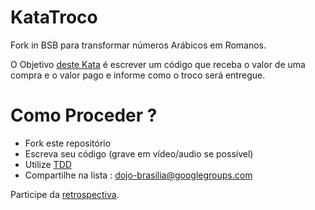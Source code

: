 KataTroco
=========

Fork in BSB para transformar números Arábicos em Romanos.

O Objetivo [deste Kata](http://www.dojopuzzles.com/problemas/exibe/troco/) é escrever um código que receba o valor de uma compra e o valor pago e informe como o troco será entregue.

# Como Proceder ?

- Fork este repositório
- Escreva seu código (grave em vídeo/audio se possível)
 - Utilize [TDD](http://butunclebob.com/ArticleS.UncleBob.TheThreeRulesOfTdd)
- Compartilhe na lista : dojo-brasilia@googlegroups.com
 

Participe da [retrospectiva](http://dojobrasilia.org/dojo_sessions/99).
